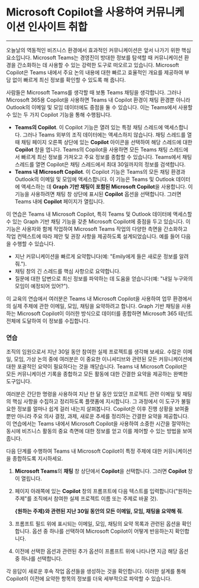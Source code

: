 
# Microsoft Copilot을 사용하여 커뮤니케이션 인사이트 취합
---
오늘날의 역동적인 비즈니스 환경에서 효과적인 커뮤니케이션은 앞서 나가기 위한 핵심 요소입니다. Microsoft Teams는 경영진이 방대한 정보를 탐색할 때 커뮤니케이션 환경을 간소화하는 데 사용할 수 있는 강력한 도구로 떠오르고 있습니다. Microsoft Copilot은 Teams 내에서 주요 논의 내용에 대한 빠르고 효율적인 개요를 제공하여 부담 없이 빠르게 최신 정보를 확인할 수 있도록 해 줍니다.

사람들은 Microsoft Teams를 생각할 때 보통 Teams 채팅을 생각합니다. 그러나 Microsoft 365용 Copilot을 사용하면 Teams 내 Copilot 환경이 채팅 환경뿐 아니라 Outlook의 이메일 및 모임 데이터에도 중점을 둘 수 있습니다. 이는 Teams에서 사용할 수 있는 두 가지 Copilot 기능을 통해 수행됩니다.

 -  **Teams의 Copilot**. 이 Copilot 기능은 열려 있는 특정 채팅 스레드에 액세스합니다. 그러나 Teams 외부의 조직 데이터에는 액세스하지 않습니다. 채팅 스레드를 열 때 채팅 페이지 오른쪽 상단에 있는 **Copilot** 아이콘을 선택하여 해당 스레드에 대한 **Copilot** 창을 엽니다. Teams의 Copilot을 사용하면 모든 Teams 채팅 스레드에서 빠르게 최신 정보를 가져오고 주요 정보를 종합할 수 있습니다. Teams에서 채팅 스레드를 열면 Copilot은 채팅 스레드에서 최대 30일까지의 정보를 검색합니다.
 -  **Teams 내 Microsoft Copilot**. 이 Copilot 기능은 Teams의 모든 채팅 환경과 Outlook의 이메일 및 모임에 액세스합니다. 이 기능은 Teams 및 Outlook 데이터에 액세스하는 데 **Graph 기반 채팅이 포함된 Microsoft Copilot**을 사용합니다. 이 기능을 사용하려면 채팅 창 상단에 표시된 **Copilot** 옵션을 선택합니다. 그러면 Teams 내에 **Copilot** 페이지가 열립니다.

이 연습은 Teams 내 Microsoft Copilot, 특히 Teams 및 Outlook 데이터에 액세스할 수 있는 Graph 기반 채팅 기능을 갖춘 Microsoft Copilot에 중점을 두고 있습니다. 이 기능은 사용자와 함께 작업하여 Microsoft Teams 작업의 다양한 측면을 간소화하고 작업 컨텍스트에 따라 제안 및 권장 사항을 제공하도록 설계되었습니다. 예를 들어 다음을 수행할 수 있습니다.

 -  지난 커뮤니케이션을 빠르게 요약합니다(예: "Emily에게 들은 새로운 정보를 알려 줘.").
 -  채팅 창의 긴 스레드를 핵심 사항으로 요약합니다.
 -  질문에 대한 답변으로 최신 정보를 파악하는 데 도움을 얻습니다(예: "내일 누구와의 모임이 예정되어 있어?").

이 교육의 연습에서 여러분은 Teams 내 Microsoft Copilot을 사용하여 업무 환경에서의 실제 주제에 관한 이메일, 모임, 채팅을 요약하려고 합니다. Graph 기반 채팅을 사용하는 Microsoft Copilot이 이러한 방식으로 데이터를 종합하면 Microsoft 365 테넌트 전체에 도달하여 이 정보를 수집합니다.<br>

### 연습

조직의 임원으로서 지난 30일 동안 참여한 실제 프로젝트를 생각해 보세요. 수많은 이메일, 모임, 가상 논의 중에 여러분은 이 중요한 이니셔티브와 관련된 모든 커뮤니케이션에 대한 포괄적인 요약이 필요하다는 것을 깨닫습니다. Teams 내 Microsoft Copilot은 모든 커뮤니케이션 기록을 종합하고 모든 활동에 대한 간결한 요약을 제공하는 완벽한 도구입니다.

여러분은 간단한 명령을 사용하여 지난 한 달 동안 있었던 프로젝트 관련 이메일 및 채팅의 핵심 사항을 수집하고 정리하도록 플랫폼에 지시합니다. 그 과정에서 이 도구가 불필요한 정보를 얼마나 쉽게 걸러 내는지 살펴봅니다. Copilot은 이후 진행 상황을 보여줄 뿐만 아니라 주요 의사 결정, 과제, 새로운 추세를 정리하는 간결한 요약을 제공합니다. 이 연습에서는 Teams 내에서 Microsoft Copilot을 사용하여 소중한 시간을 절약하는 동시에 비즈니스 활동의 중요 측면에 대한 정보를 얻고 이를 제어할 수 있는 방법을 보여줍니다.

다음 단계를 수행하여 Teams 내 Microsoft Copilot이 특정 주제에 대한 커뮤니케이션을 종합하도록 지시하세요.<br>

1.  **Microsoft Teams**의 **채팅** 창 상단에서 **Copilot**을 선택합니다. 그러면 **Copilot** 창이 열립니다.
2.  페이지 아래쪽에 있는 **Copilot** 창의 프롬프트에 다음 텍스트를 입력합니다("원하는 주제"를 조직에서 참여한 실제 프로젝트 이름 또는 주제로 바꿀 것).
    
    **\{원하는 주제\}와 관련된 지난 30일 동안의 모든 이메일, 모임, 채팅을 요약해 줘**.
3.  프롬프트 필드 위에 표시되는 이메일, 모임, 채팅의 요약 목록과 관련된 옵션을 확인합니다. 옵션 중 하나를 선택하여 Microsoft Copilot이 어떻게 반응하는지 확인합니다.
4.  이전에 선택한 옵션과 관련된 추가 옵션이 프롬프트 위에 나타나면 지금 해당 옵션 중 하나를 선택합니다.

각 응답이 새로운 후속 작업 옵션들을 생성하는 것을 확인합니다. 이러한 설계를 통해 Copilot이 이전에 요약한 항목의 정보를 더욱 세부적으로 파악할 수 있습니다.
